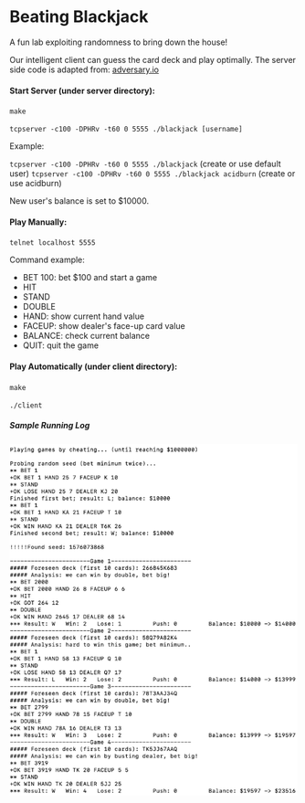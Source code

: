# Beating Blackjack

A fun lab exploiting randomness to bring down the house!

Our intelligent client can guess the card deck and play optimally. The server side code is adapted from: [adversary.io](https://platform.adversary.io/missions/seccourse-random/blackjack)

#### Start Server (under server directory):

`make`

`tcpserver -c100 -DPHRv -t60 0 5555 ./blackjack [username]`

Example:

`tcpserver -c100 -DPHRv -t60 0 5555 ./blackjack` (create or use default user)
`tcpserver -c100 -DPHRv -t60 0 5555 ./blackjack acidburn` (create or use acidburn)

New user's balance is set to $10000.

#### Play Manually:

`telnet localhost 5555`

Command example:
* BET 100: bet $100 and start a game
* HIT
* STAND
* DOUBLE
* HAND: show current hand value
* FACEUP: show dealer's face-up card value
* BALANCE: check current balance
* QUIT: quit the game


#### Play Automatically (under client directory):

`make`

`./client`

##### Sample Running Log
![sample](sample_run.png)